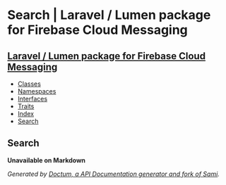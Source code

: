 # Search | Laravel / Lumen package for Firebase Cloud Messaging    

## [Laravel / Lumen package for Firebase Cloud Messaging](index.md)

- [Classes](classes.md)
- [Namespaces](namespaces.md)
- [Interfaces](interfaces.md)
- [Traits](traits.md)
- [Index](doc-index.md)
- [Search](search.md)

## Search

**Unavailable on Markdown**

_Generated by [Doctum, a API Documentation generator and fork of Sami](https://github.com/code-lts/doctum)._